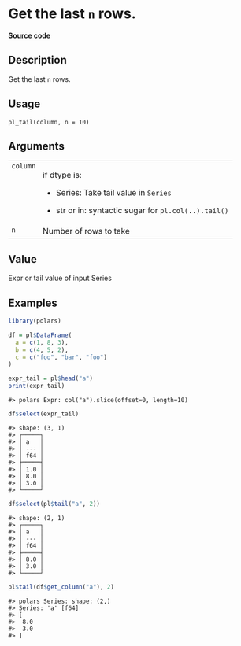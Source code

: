 

# Get the last <code>n</code> rows.

[**Source code**](https://github.com/pola-rs/r-polars/tree/main/R/functions__lazy.R#L267)

## Description

Get the last <code>n</code> rows.

## Usage

<pre><code class='language-R'>pl_tail(column, n = 10)
</code></pre>

## Arguments

<table>
<tr>
<td style="white-space: nowrap; font-family: monospace; vertical-align: top">
<code id="pl_tail_:_column">column</code>
</td>
<td>

if dtype is:

<ul>
<li>

Series: Take tail value in <code>Series</code>

</li>
<li>

str or in: syntactic sugar for
<code style="white-space: pre;">pl.col(..).tail()</code>

</li>
</ul>
</td>
</tr>
<tr>
<td style="white-space: nowrap; font-family: monospace; vertical-align: top">
<code id="pl_tail_:_n">n</code>
</td>
<td>
Number of rows to take
</td>
</tr>
</table>

## Value

Expr or tail value of input Series

## Examples

``` r
library(polars)

df = pl$DataFrame(
  a = c(1, 8, 3),
  b = c(4, 5, 2),
  c = c("foo", "bar", "foo")
)

expr_tail = pl$head("a")
print(expr_tail)
```

    #> polars Expr: col("a").slice(offset=0, length=10)

``` r
df$select(expr_tail)
```

    #> shape: (3, 1)
    #> ┌─────┐
    #> │ a   │
    #> │ --- │
    #> │ f64 │
    #> ╞═════╡
    #> │ 1.0 │
    #> │ 8.0 │
    #> │ 3.0 │
    #> └─────┘

``` r
df$select(pl$tail("a", 2))
```

    #> shape: (2, 1)
    #> ┌─────┐
    #> │ a   │
    #> │ --- │
    #> │ f64 │
    #> ╞═════╡
    #> │ 8.0 │
    #> │ 3.0 │
    #> └─────┘

``` r
pl$tail(df$get_column("a"), 2)
```

    #> polars Series: shape: (2,)
    #> Series: 'a' [f64]
    #> [
    #>  8.0
    #>  3.0
    #> ]

